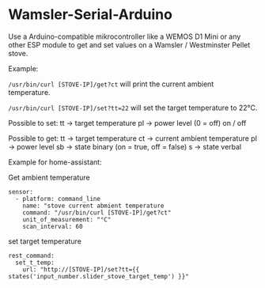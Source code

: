 # Wamsler-Serial-Arduino
Use a Arduino-compatible mikrocontroller like a WEMOS D1 Mini or any other ESP module to get and set values on a Wamsler / Westminster Pellet stove.

Example: 

`/usr/bin/curl [STOVE-IP]/get?ct` will print the current ambient temperature.

`/usr/bin/curl [STOVE-IP]/set?tt=22` will set the target temperature to 22°C.

Possible to set:
tt -> target temperature
pl -> power level (0 = off)
on / off

Possible to get:
tt -> target temperature
ct -> current ambient temperature
pl -> power level
sb -> state binary (on = true, off = false)
s  -> state verbal

Example for home-assistant:

Get ambient temperature
```
sensor:
  - platform: command_line
    name: "stove current abmient temperature
    command: "/usr/bin/curl [STOVE-IP]/get?ct"
    unit_of_measurement: "°C"
    scan_interval: 60
```
set target temperature
```
rest_command:
  set_t_temp:
    url: "http://[STOVE-IP]/set?tt={{ states('input_number.slider_stove_target_temp') }}"
```
